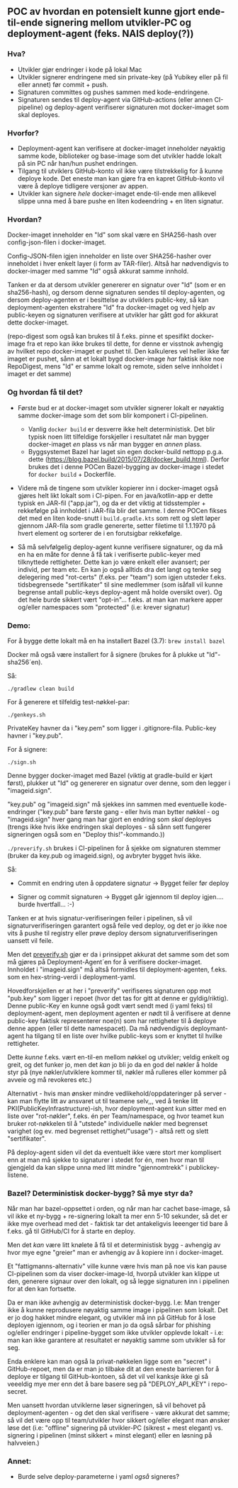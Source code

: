 
## POC av hvordan en potensielt kunne gjort ende-til-ende signering mellom utvikler-PC og deployment-agent (feks. NAIS deploy(?))


### Hva?
 - Utvikler gjør endringer i kode på lokal Mac
 - Utvikler signerer endringene med sin private-key (på Yubikey eller på fil eller annet) før commit + push.
 - Signaturen committes og pushes sammen med kode-endringene.
 - Signaturen sendes til deploy-agent via GitHub-actions (eller annen CI-pipeline) og deploy-agent verifiserer signaturen mot docker-imaget som skal deployes.
    
### Hvorfor?
- Deployment-agent kan verifisere at docker-imaget inneholder nøyaktig samme kode, biblioteker og base-image som det utvikler hadde lokalt på sin PC når han/hun pushet endringen.
- Tilgang til utviklers GitHub-konto vil ikke være tilstrekkelig for å kunne deploye kode. Det eneste man kan gjøre fra en kapret GitHub-konto vil være å deploye tidligere versjoner av appen.
- Utvikler kan signere _hele_ docker-imaget ende-til-ende men allikevel slippe unna med å bare pushe en liten kodeendring + en liten signatur.

### Hvordan?

Docker-imaget inneholder en "Id" som skal være en SHA256-hash over config-json-filen i docker-imaget.

Config-JSON-filen igjen inneholder en liste over SHA256-hasher over inneholdet i hver enkelt layer (i form av TAR-filer). 
Altså har nødvendigvis to docker-imager med samme "Id" også akkurat samme innhold.

Tanken er da at dersom utvikler genererer en signatur over "Id" (som er en sha256-hash),
og dersom denne signaturen sendes til deploy-agenten,
og dersom deploy-agenten er i besittelse av utviklers public-key,
så kan deployment-agenten ekstrahere "Id" fra docker-imaget og ved hjelp av public-keyen og signaturen
verifisere at utvikler har gått god for akkurat dette docker-imaget.

(repo-digest som også kan brukes til å f.eks. pinne et spesifikt docker-image fra et repo kan ikke brukes til dette,
for denne er visstnok avhengig av hvilket repo docker-imaget er pushet til. Den kalkuleres vel heller ikke før imaget er pushet,
sånn at et lokalt bygd docker-image _har_ faktisk ikke noe RepoDigest,
mens "Id" er samme lokalt og remote, siden selve innholdet i imaget er det samme)


### Og hvordan få til det?

- Første bud er at docker-imaget som utvikler signerer lokalt er nøyaktig samme docker-image som det som blir komponert i CI-pipelinen.
  - Vanlig ```docker build``` er desverre ikke helt deterministisk. 
Det blir typisk noen litt tilfeldige forskjeller i resultatet når man bygger docker-imaget _en_ plass vs når man bygger en _annen_ plass.
  - Byggsystemet Bazel har laget sin egen docker-build nettopp p.g.a. dette (https://blog.bazel.build/2015/07/28/docker_build.html). 
    Derfor brukes det i denne POCen Bazel-bygging av docker-image i stedet for ```docker build``` + Dockerfile.

- Videre må de tingene som utvikler kopierer inn i docker-imaget også gjøres helt likt lokalt som i CI-pipen.
  For en java/kotlin-app er dette typisk en JAR-fil ("app.jar"), 
  og da er det viktig at tidsstempler + rekkefølge på innholdet i JAR-fila blir det samme.
  I denne POCen fikses det med en liten kode-snutt i ```build.gradle.kts``` som rett og slett løper gjennom JAR-fila som gradle genererte,
  setter filetime til 1.1.1970 på hvert element og sorterer de i en forutsigbar rekkefølge.
  
- Så må selvfølgelig deploy-agent kunne verifisere signaturer, og da må en ha en måte for denne å få tak i verifiserte public-keyer med tilknyttede rettigheter.
Dette kan jo være enkelt eller avansert; per individ, per team etc. 
  En kan jo også alltids dra det langt og tenke seg delegering med "rot-certs" (f.eks. per "team") som igjen utsteder f.eks. tidsbegrensede "sertifikater" til sine medlemmer 
  (som isåfall vil kunne begrense antall public-keys deploy-agent må holde oversikt over).
  Og det hele burde sikkert vært "opt-in"... f.eks. at man kan markere apper og/eller namespaces som "protected" (i.e: krever signatur)

### Demo:

For å bygge dette lokalt må en ha installert Bazel (3.7): ```brew install bazel```

Docker må også være installert for å signere (brukes for å plukke ut "Id"-sha256´en).

Så:

```./gradlew clean build```

For å generere et tilfeldig test-nøkkel-par: 

```./genkeys.sh```

PrivateKey havner da i "key.pem" som ligger i .gitignore-fila. Public-key havner i "key.pub".

For å signere:

```./sign.sh```

Denne bygger docker-imaget med Bazel (viktig at gradle-build er kjørt først), 
plukker ut "Id" og genererer en signatur over denne, som den legger i "imageid.sign".

"key.pub" og "imageid.sign" må sjekkes inn sammen med eventuelle kode-endringer 
("key.pub" bare første gang - eller hvis man bytter nøkkel - og "imageid.sign" hver gang man har gjort en endring som _skal_ deployes 
(trengs ikke hvis ikke endringen skal deployes - så sånn sett fungerer signeringen også som en "Deploy this!"-kommando.))

```./preverify.sh``` brukes i CI-pipelinen for å sjekke om signaturen stemmer (bruker da key.pub og imageid.sign), og avbryter bygget hvis ikke.

Så:

- Commit en endring uten å oppdatere signatur -> Bygget feiler før deploy

- Signer og commit signaturen -> Bygget går igjennom til deploy igjen.... burde hvertfall...  :-)


Tanken er at hvis signatur-verifiseringen feiler i pipelinen, så vil signaturverifiseringen garantert også feile ved deploy,
og det er jo ikke noe vits å pushe til registry eller prøve deploy dersom signaturverifiseringen uansett vil feile.

Men det [preverify.sh](preverify.sh) gjør er da i prinsippet akkurat det samme som det som må gjøres på Deployment-Agent´en for å verifisere docker-imaget.
Innholdet i "imageid.sign" må altså formidles til deployment-agenten, f.eks. som en hex-string-verdi i deployment-yaml.

Hovedforskjellen er at her i "preverify" verifiseres signaturen opp mot "pub.key" som ligger i repoet (hvor det tas for gitt at denne er gyldig/riktig).
Denne public-Key´en kunne også godt vært sendt med (i yaml feks) til deployment-agent, men deployment agenten er nødt til å
verifisere at denne public-key faktisk representerer noe(n) som har rettigheter til å deploye denne appen (eller til dette namespacet).
Da må nødvendigvis deploymant-agent ha tilgang til en liste over hvilke public-keys som er knyttet til hvilke rettigheter.

Dette _kunne_ f.eks. vært en-til-en mellom nøkkel og utvikler; veldig enkelt og greit, og det funker jo, men det _kan_ jo bli jo da en god del nøkler å holde styr på 
(nye nøkler/utviklere kommer til, nøkler må rulleres eller kommer på avveie og må revokeres etc.)

Alternativt - hvis man ønsker mindre vedlikehold/oppdateringer på server - kan man flytte litt av ansvaret ut til teamene selv,,,
ved å tenke litt PKI(PublicKeyInfrastructure)-ish, hvor deployment-agent kun sitter med en liste over "rot-nøkler", f.eks. én per Team/namespace,
og hvor teamet kun bruker rot-nøkkelen til å "utstede" individuelle nøkler med begrenset varighet (og ev. med begrenset rettighet/"usage") - altså rett og slett "sertifikater".

På deploy-agent siden vil det da eventuelt ikke være stort mer komplisert enn at man må sjekke to signaturer i stedet for én, 
men hvor man til gjengjeld da kan slippe unna med litt mindre "gjennomtrekk" i publickey-listene.



### Bazel? Deterministisk docker-bygg? Så mye styr da?

Når man har bazel-oppsettet i orden, og når man har cachet base-image, så vil ikke et ny-bygg + re-signering lokalt ta mer enn 5-10 sekunder,
så det er ikke mye overhead med det - faktisk tar det antakeligvis leeenger tid bare å f.eks. gå til GitHub/CI for å starte en deploy.

Men det _kan_ være litt knølete å få til et deterministisk bygg - avhengig av hvor mye egne "greier" man er avhengig av å kopiere inn i docker-imaget.

Et "fattigmanns-alternativ" ville kunne være hvis man på noe vis kan pause CI-pipelinen som da viser docker-image-Id,
hvorpå utvikler kan klippe ut den, generere signaur over den lokalt, og så legge signaturen inn i pipelinen for at den kan fortsette.

Da er man ikke avhengig av deterministisk docker-bygg. 
I.e: Man trenger ikke å kunne reprodusere nøyaktig samme image i pipelinen som lokalt.
Det er jo dog hakket mindre elegant, og utvikler må inn på GitHub for å lose deployen igjennom,
og i teorien er man jo da også sårbar for phishing og/eller endringer i pipeline-bygget som ikke utvikler opplevde lokalt - 
i.e: man kan ikke garantere at resultatet er nøyaktig samme som utvikler så for seg.

Enda enklere kan man også la privat-nøkkelen ligge som en "secret" i GitHub-repoet,
men da er man jo tilbake dit at den eneste barrieren for å deploye er tilgang til GitHub-kontoen,
så det vil vel kanksje ikke gi så veeeldig mye mer enn det å bare basere seg på "DEPLOY_API_KEY" i repo-secret.

Men uansett hvordan utviklerne løser signeringen, så vil behovet på deployment-agenten - og det den skal verifisere - være akkurat det samme;
så vil det være opp til team/utvikler hvor sikkert og/eller elegant man ønsker løse det 
(i.e: "offline" signering på utvikler-PC (sikrest + mest elegant) vs. signering i pipelinen (minst sikkert + minst elegant) 
eller en løsning på halvveien.)


### Annet:

- Burde selve deploy-parameterne i yaml _også_ signeres? 





